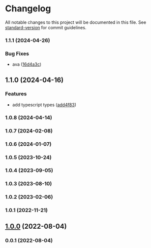 # Changelog

All notable changes to this project will be documented in this file. See [standard-version](https://github.com/conventional-changelog/standard-version) for commit guidelines.

### 1.1.1 (2024-04-26)


### Bug Fixes

* ava ([16d4a3c](https://github.com/Kikobeats/superlock/commit/16d4a3c1ed42d204133baa7c98727dc704bae971))

## 1.1.0 (2024-04-16)


### Features

* add typescript types ([add4f83](https://github.com/Kikobeats/superlock/commit/add4f834b99596bc315140a8d5b8c02d7f01e66f))

### 1.0.8 (2024-04-14)

### 1.0.7 (2024-02-08)

### 1.0.6 (2024-01-07)

### 1.0.5 (2023-10-24)

### 1.0.4 (2023-09-05)

### 1.0.3 (2023-08-10)

### 1.0.2 (2023-02-06)

### 1.0.1 (2022-11-21)

## [1.0.0](https://github.com/Kikobeats/lock/compare/v0.0.1...v1.0.0) (2022-08-04)

### 0.0.1 (2022-08-04)
